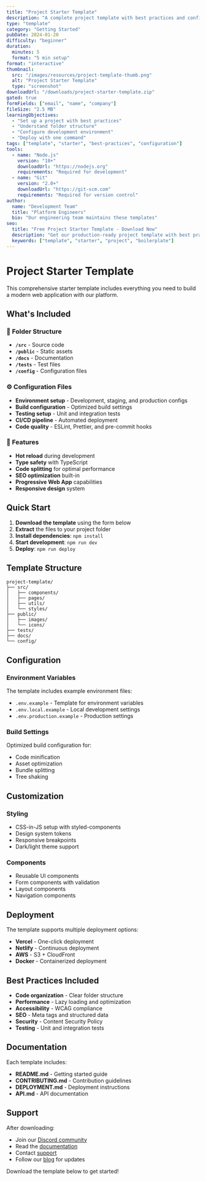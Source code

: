 ```yaml
---
title: "Project Starter Template"
description: "A complete project template with best practices and configurations"
type: "template"
category: "Getting Started"
pubDate: 2024-01-20
difficulty: "beginner"
duration:
  minutes: 5
  format: "5 min setup"
format: "interactive"
thumbnail:
  src: "/images/resources/project-template-thumb.png"
  alt: "Project Starter Template"
  type: "screenshot"
downloadUrl: "/downloads/project-starter-template.zip"
gated: true
formFields: ["email", "name", "company"]
fileSize: "2.5 MB"
learningObjectives:
  - "Set up a project with best practices"
  - "Understand folder structure"
  - "Configure development environment"
  - "Deploy with one command"
tags: ["template", "starter", "best-practices", "configuration"]
tools:
  - name: "Node.js"
    version: "18+"
    downloadUrl: "https://nodejs.org"
    requirements: "Required for development"
  - name: "Git"
    version: "2.0+"
    downloadUrl: "https://git-scm.com"
    requirements: "Required for version control"
author:
  name: "Development Team"
  title: "Platform Engineers"
  bio: "Our engineering team maintains these templates"
seo:
  title: "Free Project Starter Template - Download Now"
  description: "Get our production-ready project template with best practices built-in"
  keywords: ["template", "starter", "project", "boilerplate"]
---
```


# Project Starter Template

This comprehensive starter template includes everything you need to build a modern web application with our platform.

## What's Included

### 📁 Folder Structure
- **`/src`** - Source code
- **`/public`** - Static assets
- **`/docs`** - Documentation
- **`/tests`** - Test files
- **`/config`** - Configuration files

### ⚙️ Configuration Files
- **Environment setup** - Development, staging, and production configs
- **Build configuration** - Optimized build settings
- **Testing setup** - Unit and integration tests
- **CI/CD pipeline** - Automated deployment
- **Code quality** - ESLint, Prettier, and pre-commit hooks

### 🚀 Features
- **Hot reload** during development
- **Type safety** with TypeScript
- **Code splitting** for optimal performance
- **SEO optimization** built-in
- **Progressive Web App** capabilities
- **Responsive design** system

## Quick Start

1. **Download the template** using the form below
2. **Extract** the files to your project folder
3. **Install dependencies**: `npm install`
4. **Start development**: `npm run dev`
5. **Deploy**: `npm run deploy`

## Template Structure

```
project-template/
├── src/
│   ├── components/
│   ├── pages/
│   ├── utils/
│   └── styles/
├── public/
│   ├── images/
│   └── icons/
├── tests/
├── docs/
└── config/
```

## Configuration

### Environment Variables
The template includes example environment files:
- `.env.example` - Template for environment variables
- `.env.local.example` - Local development settings
- `.env.production.example` - Production settings

### Build Settings
Optimized build configuration for:
- Code minification
- Asset optimization
- Bundle splitting
- Tree shaking

## Customization

### Styling
- CSS-in-JS setup with styled-components
- Design system tokens
- Responsive breakpoints
- Dark/light theme support

### Components
- Reusable UI components
- Form components with validation
- Layout components
- Navigation components

## Deployment

The template supports multiple deployment options:
- **Vercel** - One-click deployment
- **Netlify** - Continuous deployment
- **AWS** - S3 + CloudFront
- **Docker** - Containerized deployment

## Best Practices Included

- **Code organization** - Clear folder structure
- **Performance** - Lazy loading and optimization
- **Accessibility** - WCAG compliance
- **SEO** - Meta tags and structured data
- **Security** - Content Security Policy
- **Testing** - Unit and integration tests

## Documentation

Each template includes:
- **README.md** - Getting started guide
- **CONTRIBUTING.md** - Contribution guidelines
- **DEPLOYMENT.md** - Deployment instructions
- **API.md** - API documentation

## Support

After downloading:
- Join our [Discord community](https://discord.example.com)
- Read the [documentation](/docs)
- Contact [support](mailto:support@example.com)
- Follow our [blog](/blog) for updates

Download the template below to get started!